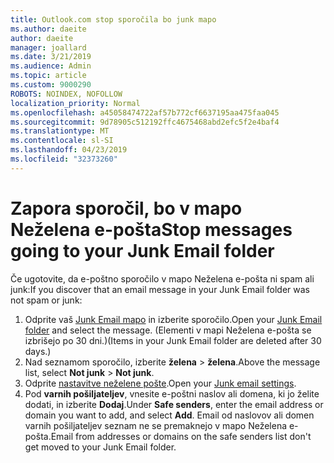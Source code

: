 ```yaml
---
title: Outlook.com stop sporočila bo junk mapo
ms.author: daeite
author: daeite
manager: joallard
ms.date: 3/21/2019
ms.audience: Admin
ms.topic: article
ms.custom: 9000290
ROBOTS: NOINDEX, NOFOLLOW
localization_priority: Normal
ms.openlocfilehash: a45058474722af57b772cf6637195aa475faa045
ms.sourcegitcommit: 9d78905c512192ffc4675468abd2efc5f2e4baf4
ms.translationtype: MT
ms.contentlocale: sl-SI
ms.lasthandoff: 04/23/2019
ms.locfileid: "32373260"
---
```

# <a name="stop-messages-going-to-your-junk-email-folder"></a><span data-ttu-id="2378e-102">Zapora sporočil, bo v mapo Neželena e-pošta</span><span class="sxs-lookup"><span data-stu-id="2378e-102">Stop messages going to your Junk Email folder</span></span>

<span data-ttu-id="2378e-103">Če ugotovite, da e-poštno sporočilo v mapo Neželena e-pošta ni spam ali junk:</span><span class="sxs-lookup"><span data-stu-id="2378e-103">If you discover that an email message in your Junk Email folder was not spam or junk:</span></span>

1. <span data-ttu-id="2378e-104">Odprite vaš [Junk Email mapo](https://outlook.live.com/mail/junkemail) in izberite sporočilo.</span><span class="sxs-lookup"><span data-stu-id="2378e-104">Open your [Junk Email folder](https://outlook.live.com/mail/junkemail) and select the message.</span></span> <span data-ttu-id="2378e-105">(Elementi v mapi Neželena e-pošta se izbrišejo po 30 dni.)</span><span class="sxs-lookup"><span data-stu-id="2378e-105">(Items in your Junk Email folder are deleted after 30 days.)</span></span>
1. <span data-ttu-id="2378e-106">Nad seznamom sporočilo, izberite **želena** > **želena**.</span><span class="sxs-lookup"><span data-stu-id="2378e-106">Above the message list, select **Not junk** > **Not junk**.</span></span>
1. <span data-ttu-id="2378e-107">Odprite [nastavitve neželene pošte](https://go.microsoft.com/fwlink/?linkid=2035804).</span><span class="sxs-lookup"><span data-stu-id="2378e-107">Open your [Junk email settings](https://go.microsoft.com/fwlink/?linkid=2035804).</span></span>
1. <span data-ttu-id="2378e-108">Pod **varnih pošiljateljev**, vnesite e-poštni naslov ali domena, ki jo želite dodati, in izberite **Dodaj**.</span><span class="sxs-lookup"><span data-stu-id="2378e-108">Under **Safe senders**, enter the email address or domain you want to add, and select **Add**.</span></span> <span data-ttu-id="2378e-109">Email od naslovov ali domen varnih pošiljateljev seznam ne se premaknejo v mapo Neželena e-pošta.</span><span class="sxs-lookup"><span data-stu-id="2378e-109">Email from addresses or domains on the safe senders list don't get moved to your Junk Email folder.</span></span>